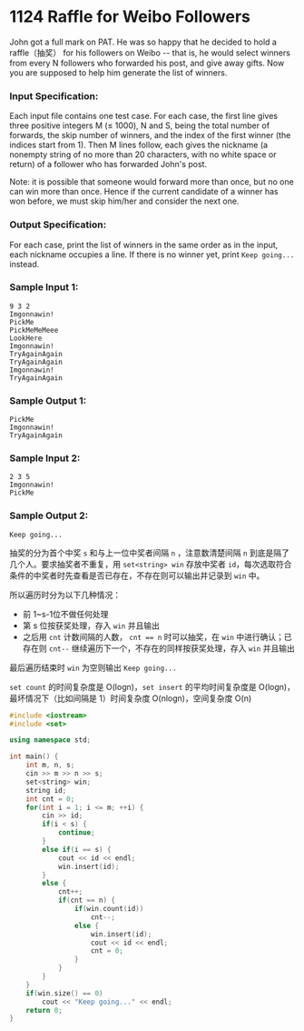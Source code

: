 # 1124 Raffle for Weibo Followers

John got a full mark on PAT. He was so happy that he decided to hold a raffle（抽奖） for his followers on Weibo -- that is, he would select winners from every N followers who forwarded his post, and give away gifts. Now you are supposed to help him generate the list of winners.

### Input Specification:

Each input file contains one test case. For each case, the first line gives three positive integers M (≤ 1000), N and S, being the total number of forwards, the skip number of winners, and the index of the first winner (the indices start from 1). Then M lines follow, each gives the nickname (a nonempty string of no more than 20 characters, with no white space or return) of a follower who has forwarded John's post.

Note: it is possible that someone would forward more than once, but no one can win more than once. Hence if the current candidate of a winner has won before, we must skip him/her and consider the next one.

### Output Specification:

For each case, print the list of winners in the same order as in the input, each nickname occupies a line. If there is no winner yet, print `Keep going...` instead.

### Sample Input 1:

```in
9 3 2
Imgonnawin!
PickMe
PickMeMeMeee
LookHere
Imgonnawin!
TryAgainAgain
TryAgainAgain
Imgonnawin!
TryAgainAgain          
```

### Sample Output 1:

```out
PickMe
Imgonnawin!
TryAgainAgain          
```

### Sample Input 2:

```in
2 3 5
Imgonnawin!
PickMe          
```

### Sample Output 2:

```out
Keep going...
```





抽奖的分为首个中奖 `s` 和与上一位中奖者间隔 `n` ，注意数清楚间隔 `n` 到底是隔了几个人。要求抽奖者不重复，用 `set<string> win` 存放中奖者 `id`，每次选取符合条件的中奖者时先查看是否已存在，不存在则可以输出并记录到 `win` 中。

所以遍历时分为以下几种情况：

- 前 1~s-1位不做任何处理
- 第 s 位按获奖处理，存入 `win` 并且输出
- 之后用 `cnt` 计数间隔的人数， `cnt == n` 时可以抽奖，在 `win` 中进行确认；已存在则 `cnt--` 继续遍历下一个，不存在的同样按获奖处理，存入 `win` 并且输出

最后遍历结束时 `win` 为空则输出 `Keep going...`

`set count` 的时间复杂度是 O(logn)，`set insert` 的平均时间复杂度是 O(logn)， 最坏情况下（比如间隔是 1）时间复杂度 O(nlogn)，空间复杂度 O(n)

```c++
#include <iostream> 
#include <set>

using namespace std;

int main() {
	int m, n, s;
	cin >> m >> n >> s;
	set<string> win;
	string id;	
	int cnt = 0;
	for(int i = 1; i <= m; ++i) {		
		cin >> id;
		if(i < s) {
			continue;
		}
		else if(i == s) {
			cout << id << endl;	
			win.insert(id);		
		}
		else {
			cnt++;
			if(cnt == n) {
				if(win.count(id)) 
					cnt--;
				else {
					win.insert(id);
					cout << id << endl;
					cnt = 0;
				}
			}
		}		
	}
	if(win.size() == 0) 
		cout << "Keep going..." << endl;
	return 0;
}
```

